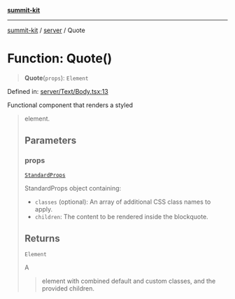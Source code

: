 [**summit-kit**](../../README.md)

***

[summit-kit](../../modules.md) / [server](../README.md) / Quote

# Function: Quote()

> **Quote**(`props`): `Element`

Defined in: [server/Text/Body.tsx:13](https://github.com/andrewgremlich/summit-kit/blob/6327ae85f596a5240389e6b196cd57e9b0b1fada/src/react/server/Text/Body.tsx#L13)

Functional component that renders a styled <blockquote> element.

## Parameters

### props

[`StandardProps`](../type-aliases/StandardProps.md)

StandardProps object containing:
  - `classes` (optional): An array of additional CSS class names to apply.
  - `children`: The content to be rendered inside the blockquote.

## Returns

`Element`

A <blockquote> element with combined default and custom classes, and the provided children.
